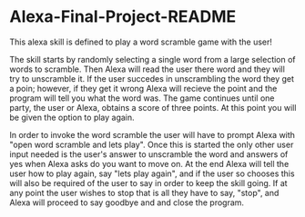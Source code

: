 # Alexa-Final-Project-README

This alexa skill is defined to play a word scramble game with the user! 

   The skill starts by randomly selecting a single word from a large selection of words to scramble. Then Alexa will read the user there 
word and they will try to unscramble it. If the user succedes in unscrambling the word they get a poin; however, if they get it wrong 
Alexa will recieve the point and the program will tell you what the word was. The game continues until one party, the user or Alexa, 
obtains a score of three points. At this point you will be given the option to play again. 

   In order to invoke the word scramble the user will have to prompt Alexa with "open word scramble and lets play". Once this is started
the only other user input needed is the user's answer to unscramble the word and answers of yes when Alexa asks do you want to move on.
At the end Alexa will tell the user how to play again, say "lets play again", and if the user so chooses this will also be required of
the user to say in order to keep the skill going. If at any point the user wishes to stop that is all they have to say, "stop", and 
Alexa will proceed to say goodbye and and close the program.

